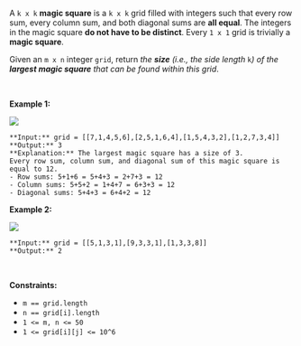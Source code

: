 A `k x k` **magic square** is a `k x k` grid filled with integers such that every row sum, every column sum, and both diagonal sums are **all equal**. The integers in the magic square **do not have to be distinct**. Every `1 x 1` grid is trivially a **magic square**.


Given an `m x n` integer `grid`, return *the **size** (i.e., the side length* `k`*) of the **largest magic square** that can be found within this grid*.


 


**Example 1:**


![](https://assets.leetcode.com/uploads/2021/05/29/magicsquare-grid.jpg)

```
**Input:** grid = [[7,1,4,5,6],[2,5,1,6,4],[1,5,4,3,2],[1,2,7,3,4]]
**Output:** 3
**Explanation:** The largest magic square has a size of 3.
Every row sum, column sum, and diagonal sum of this magic square is equal to 12.
- Row sums: 5+1+6 = 5+4+3 = 2+7+3 = 12
- Column sums: 5+5+2 = 1+4+7 = 6+3+3 = 12
- Diagonal sums: 5+4+3 = 6+4+2 = 12

```

**Example 2:**


![](https://assets.leetcode.com/uploads/2021/05/29/magicsquare2-grid.jpg)

```
**Input:** grid = [[5,1,3,1],[9,3,3,1],[1,3,3,8]]
**Output:** 2

```

 


**Constraints:**


* `m == grid.length`
* `n == grid[i].length`
* `1 <= m, n <= 50`
* `1 <= grid[i][j] <= 10^6`


